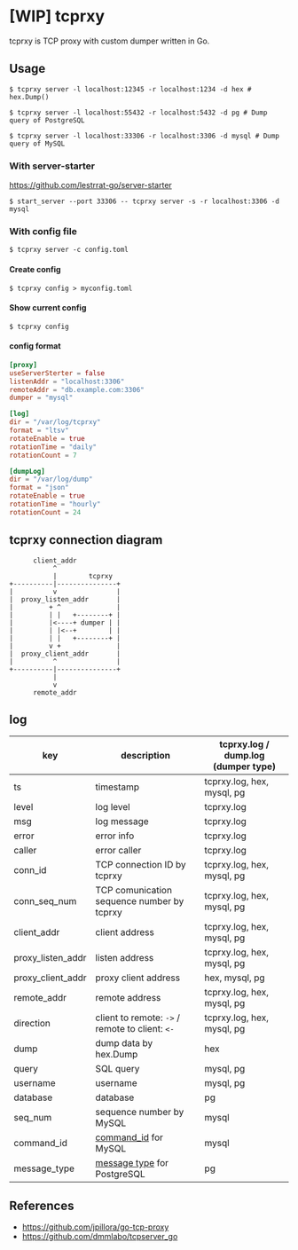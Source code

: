 # [WIP] tcprxy

tcprxy is TCP proxy with custom dumper written in Go.

## Usage

``` console
$ tcprxy server -l localhost:12345 -r localhost:1234 -d hex # hex.Dump()
```

``` console
$ tcprxy server -l localhost:55432 -r localhost:5432 -d pg # Dump query of PostgreSQL
```

``` console
$ tcprxy server -l localhost:33306 -r localhost:3306 -d mysql # Dump query of MySQL
```

### With server-starter

https://github.com/lestrrat-go/server-starter

``` console
$ start_server --port 33306 -- tcprxy server -s -r localhost:3306 -d mysql
```

### With config file

``` console
$ tcprxy server -c config.toml
```

#### Create config

``` console
$ tcprxy config > myconfig.toml
```

#### Show current config

``` console
$ tcprxy config
```

#### config format

``` toml
[proxy]
useServerSterter = false
listenAddr = "localhost:3306"
remoteAddr = "db.example.com:3306"
dumper = "mysql"

[log]
dir = "/var/log/tcprxy"
format = "ltsv"
rotateEnable = true
rotationTime = "daily"
rotationCount = 7

[dumpLog]
dir = "/var/log/dump"
format = "json"
rotateEnable = true
rotationTime = "hourly"
rotationCount = 24
```

## tcprxy connection diagram

```
      client_addr
           ^
           |        tcprxy
+----------|---------------+
|          v               |
|  proxy_listen_addr       |
|         + ^              |
|         | |   +--------+ |
|         |<----+ dumper | |
|         | |<--+        | |
|         | |   +--------+ |
|         v +              |
|  proxy_client_addr       |
|          ^               |
+----------|---------------+
           |
           v
      remote_addr
```

## log

| key | description | tcprxy.log / dump.log (dumper type) |
| --- | ----------- | ----------------------------------- |
| ts | timestamp | tcprxy.log, hex, mysql, pg |
| level | log level | tcprxy.log |
| msg | log message | tcprxy.log |
| error | error info | tcprxy.log |
| caller | error caller | tcprxy.log |
| conn_id | TCP connection ID by tcprxy | tcprxy.log, hex, mysql, pg |
| conn_seq_num | TCP comunication sequence number by tcprxy | tcprxy.log, hex, mysql, pg |
| client_addr | client address | tcprxy.log, hex, mysql, pg |
| proxy_listen_addr | listen address| tcprxy.log, hex, mysql, pg |
| proxy_client_addr | proxy client address | hex, mysql, pg |
| remote_addr | remote address | tcprxy.log, hex, mysql, pg |
| direction | client to remote: `->` / remote to client: `<-` | tcprxy.log, hex, mysql, pg |
| dump | dump data by hex.Dump | hex |
| query | SQL query | mysql, pg |
| username | username | mysql, pg |
| database | database | pg |
| seq_num | sequence number by MySQL | mysql |
| command_id | [command_id](https://dev.mysql.com/doc/internals/en/com-query.html) for MySQL | mysql |
| message_type | [message type](https://www.postgresql.org/docs/current/static/protocol-overview.html#PROTOCOL-MESSAGE-CONCEPTS) for PostgreSQL | pg |

## References

- https://github.com/jpillora/go-tcp-proxy
- https://github.com/dmmlabo/tcpserver_go
